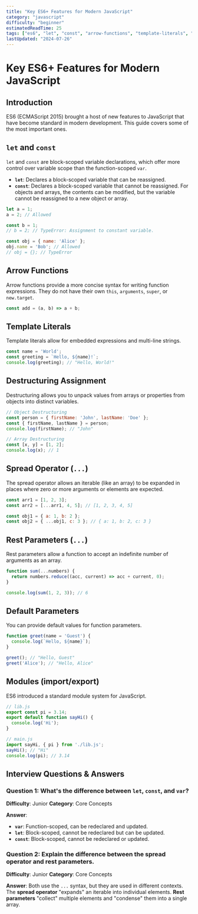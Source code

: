 ```yaml
---
title: "Key ES6+ Features for Modern JavaScript"
category: "javascript"
difficulty: "beginner"
estimatedReadTime: 25
tags: ["es6", "let", "const", "arrow-functions", "template-literals", "destructuring", "spread-operator", "rest-parameters", "modules"]
lastUpdated: "2024-07-26"
---
```


# Key ES6+ Features for Modern JavaScript

## Introduction

ES6 (ECMAScript 2015) brought a host of new features to JavaScript that have become standard in modern development. This guide covers some of the most important ones.

## `let` and `const`

`let` and `const` are block-scoped variable declarations, which offer more control over variable scope than the function-scoped `var`.

*   **`let`**: Declares a block-scoped variable that can be reassigned.
*   **`const`**: Declares a block-scoped variable that cannot be reassigned. For objects and arrays, the contents can be modified, but the variable cannot be reassigned to a new object or array.

```javascript
let a = 1;
a = 2; // Allowed

const b = 1;
// b = 2; // TypeError: Assignment to constant variable.

const obj = { name: 'Alice' };
obj.name = 'Bob'; // Allowed
// obj = {}; // TypeError
```

## Arrow Functions

Arrow functions provide a more concise syntax for writing function expressions. They do not have their own `this`, `arguments`, `super`, or `new.target`.

```javascript
const add = (a, b) => a + b;
```

## Template Literals

Template literals allow for embedded expressions and multi-line strings.

```javascript
const name = 'World';
const greeting = `Hello, ${name}!`;
console.log(greeting); // "Hello, World!"
```

## Destructuring Assignment

Destructuring allows you to unpack values from arrays or properties from objects into distinct variables.

```javascript
// Object Destructuring
const person = { firstName: 'John', lastName: 'Doe' };
const { firstName, lastName } = person;
console.log(firstName); // "John"

// Array Destructuring
const [x, y] = [1, 2];
console.log(x); // 1
```

## Spread Operator (`...`)

The spread operator allows an iterable (like an array) to be expanded in places where zero or more arguments or elements are expected.

```javascript
const arr1 = [1, 2, 3];
const arr2 = [...arr1, 4, 5]; // [1, 2, 3, 4, 5]

const obj1 = { a: 1, b: 2 };
const obj2 = { ...obj1, c: 3 }; // { a: 1, b: 2, c: 3 }
```

## Rest Parameters (`...`)

Rest parameters allow a function to accept an indefinite number of arguments as an array.

```javascript
function sum(...numbers) {
  return numbers.reduce((acc, current) => acc + current, 0);
}

console.log(sum(1, 2, 3)); // 6
```

## Default Parameters

You can provide default values for function parameters.

```javascript
function greet(name = 'Guest') {
  console.log(`Hello, ${name}`);
}

greet(); // "Hello, Guest"
greet('Alice'); // "Hello, Alice"
```

## Modules (import/export)

ES6 introduced a standard module system for JavaScript.

```javascript
// lib.js
export const pi = 3.14;
export default function sayHi() {
  console.log('Hi');
}

// main.js
import sayHi, { pi } from './lib.js';
sayHi(); // "Hi"
console.log(pi); // 3.14
```

## Interview Questions & Answers

### Question 1: What's the difference between `let`, `const`, and `var`?
**Difficulty**: Junior
**Category**: Core Concepts

**Answer**: 
*   **`var`**: Function-scoped, can be redeclared and updated.
*   **`let`**: Block-scoped, cannot be redeclared but can be updated.
*   **`const`**: Block-scoped, cannot be redeclared or updated.

### Question 2: Explain the difference between the spread operator and rest parameters.
**Difficulty**: Junior
**Category**: Core Concepts

**Answer**: Both use the `...` syntax, but they are used in different contexts. The **spread operator** "expands" an iterable into individual elements. **Rest parameters** "collect" multiple elements and "condense" them into a single array.
